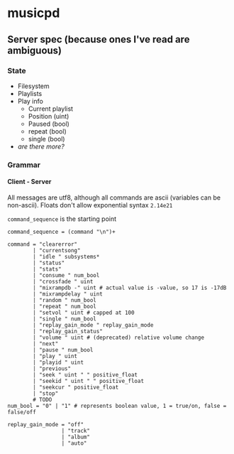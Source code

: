 # musicpd

## Server spec (because ones I've read are ambiguous)

### State
 - Filesystem
 - Playlists
 - Play info
   - Current playlist
   - Position (uint)
   - Paused (bool)
   - repeat (bool)
   - single (bool)
 - *are there more?*

### Grammar

#### Client - Server
All messages are utf8, although all commands are ascii (variables can be
non-ascii). Floats don't allow exponential syntax `2.14e21`

`command_sequence` is the starting point

```
command_sequence = (command "\n")+

command = "clearerror"
        | "currentsong"
        | "idle " subsystems*
        | "status"
        | "stats"
        | "consume " num_bool
        | "crossfade " uint
        | "mixrampdb -" uint # actual value is -value, so 17 is -17dB
        | "mixrampdelay " uint
        | "random " num_bool
        | "repeat " num_bool
        | "setvol " uint # capped at 100
        | "single " num_bool
        | "replay_gain_mode " replay_gain_mode
        | "replay_gain_status"
        | "volume " uint # (deprecated) relative volume change
        | "next"
        | "pause " num_bool
        | "play " uint
        | "playid " uint
        | "previous"
        | "seek " uint " " positive_float
        | "seekid " uint " " positive_float
        | "seekcur " positive_float
        | "stop"
        # TODO
num_bool = "0" | "1" # represents boolean value, 1 = true/on, false = false/off

replay_gain_mode = "off"
                 | "track"
                 | "album"
                 | "auto"
```
